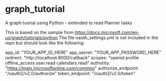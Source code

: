 # graph_tutorial
A graph tuorial using Python - extended to read Planner tasks

This is based on the sample from https://docs.microsoft.com/en-us/graph/tutorials/python
The file oauth_settings.yml is not included in the repo but should look like the following:

app_id: "YOUR_APP_ID_HERE"
app_secret: "YOUR_APP_PASSWORD_HERE"
redirect: "http://localhost:8000/callback"
scopes: "openid profile offline_access user.read calendars.read"
authority: "https://login.microsoftonline.com/common"
authorize_endpoint: "/oauth2/v2.0/authorize"
token_endpoint: "/oauth2/v2.0/token"
